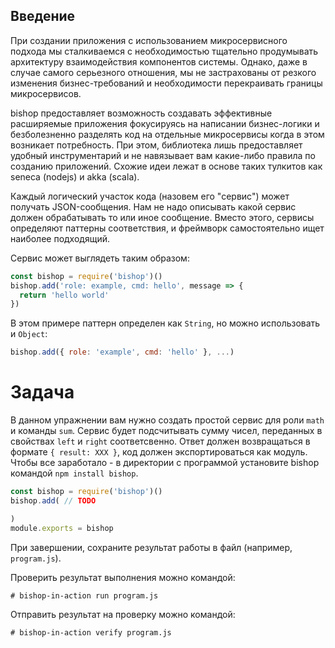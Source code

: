 ## Введение

При создании приложения с использованием микросервисного подхода мы сталкиваемся с необходимостью тщательно продумывать архитектуру взаимодействия компонентов системы. Однако, даже в случае самого серьезного отношения, мы не застрахованы от резкого изменения бизнес-требований и необходимости перекраивать границы микросервисов.

bishop предоставляет возможность создавать эффективные расширяемые приложения фокусируясь на написании бизнес-логики и безболезненно разделять код на отдельные микросервисы когда в этом возникает потребность. При этом, библиотека лишь предоставляет удобный инструментарий и не навязывает вам какие-либо правила по созданию приложений. Схожие идеи лежат в основе таких тулкитов как seneca (nodejs) и akka (scala).

Каждый логический участок кода (назовем его "сервис") может получать JSON-сообщения. Нам не надо описывать какой сервис должен обрабатывать то или иное сообщение. Вместо этого, сервисы определяют паттерны соответствия, и фреймворк самостоятельно ищет наиболее подходящий.

Cервис может выглядеть таким образом:
```javascript
const bishop = require('bishop')()
bishop.add('role: example, cmd: hello', message => {
  return 'hello world'
})
```
В этом примере паттерн определен как `String`, но можно использовать и `Object`:
```javascript
bishop.add({ role: 'example', cmd: 'hello' }, ...)
```

# Задача
В данном упражнении вам нужно создать простой сервис для роли `math` и команды `sum`. Сервис будет подсчитывать сумму чисел, переданных в свойствах `left` и `right` соответсвенно. Ответ должен возвращаться в формате `{ result: XXX }`, код должен экспортироваться как модуль. Чтобы все заработало - в директории с программой установите bishop командой `npm install bishop`.
```javascript
const bishop = require('bishop')()
bishop.add( // TODO

)
module.exports = bishop
```
При завершении, сохраните результат работы в файл (например, `program.js`).

Проверить результат выполнения можно командой:
```
# bishop-in-action run program.js
```
Отправить результат на проверку можно командой:
```
# bishop-in-action verify program.js
```

